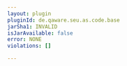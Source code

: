 ```yaml
---
layout: plugin
pluginId: de.qaware.seu.as.code.base
jarSha1: INVALID
isJarAvailable: false
error: NONE
violations: []

---
```

